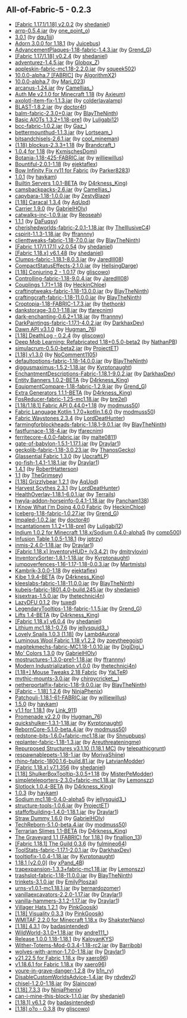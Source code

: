 ## All-of-Fabric-5 - 0.2.3
- [[Fabric 1.17.1/1.18] v2.0.2](https://www.curseforge.com/minecraft/mc-mods/slight-gui-modifications/files/3512331) (by [shedaniel](https://www.curseforge.com/members/shedaniel/projects))
- [arrp-0.5.4.jar](https://www.curseforge.com/minecraft/mc-mods/arrp/files/3529149) (by [one_point_o](https://www.curseforge.com/members/one_point_o/projects))
- [3.0.1](https://www.curseforge.com/minecraft/mc-mods/additional-additions/files/3555370) (by [dqu1jjj](https://www.curseforge.com/members/dqu1jjj/projects))
- [Adorn 3.0.0 for 1.18.1](https://www.curseforge.com/minecraft/mc-mods/adorn/files/3559753) (by [Juicebus](https://www.curseforge.com/members/juicebus/projects))
- [AdvancementPlaques-1.18-fabric-1.4.3.jar](https://www.curseforge.com/minecraft/mc-mods/advancement-plaques-fabric/files/3547914) (by [Grend_G](https://www.curseforge.com/members/grend_g/projects))
- [[Fabric 1.17/1.18] v0.2.4](https://www.curseforge.com/minecraft/mc-mods/advancements-enlarger/files/3329360) (by [shedaniel](https://www.curseforge.com/members/shedaniel/projects))
- [adventurez-1.4.5.jar](https://www.curseforge.com/minecraft/mc-mods/adventurez/files/3553553) (by [Globox_Z](https://www.curseforge.com/members/globox_z/projects))
- [appleskin-fabric-mc1.18-2.2.0.jar](https://www.curseforge.com/minecraft/mc-mods/appleskin/files/3544502) (by [squeek502](https://www.curseforge.com/members/squeek502/projects))
- [10.0.0-alpha.7 [FABRIC]](https://www.curseforge.com/minecraft/mc-mods/applied-energistics-2/files/3566461) (by [AlgorithmX2](https://www.curseforge.com/members/algorithmx2/projects))
- [10.0.0-alpha.7](https://www.curseforge.com/minecraft/mc-mods/applied-energistics-2-wireless-terminals/files/3566557) (by [Mari_023](https://www.curseforge.com/members/mari_023/projects))
- [arcanus-1.24.jar](https://www.curseforge.com/minecraft/mc-mods/arcanus/files/3531929) (by [Camellias_](https://www.curseforge.com/members/camellias_/projects))
- [Auth Me v2.1.0 for Minecraft 1.18](https://www.curseforge.com/minecraft/mc-mods/auth-me/files/3543339) (by [Axieum](https://www.curseforge.com/members/axieum/projects))
- [axolotl-item-fix-1.1.3.jar](https://www.curseforge.com/minecraft/mc-mods/axolotl-bucket-fix/files/3515755) (by [colderlavalamp](https://www.curseforge.com/members/colderlavalamp/projects))
- [BLAST-1.8.2.jar](https://www.curseforge.com/minecraft/mc-mods/blast/files/3543409) (by [doctor4t](https://www.curseforge.com/members/doctor4t/projects))
- [balm-fabric-2.3.0+0.jar](https://www.curseforge.com/minecraft/mc-mods/balm-fabric/files/3558752) (by [BlayTheNinth](https://www.curseforge.com/members/blaytheninth/projects))
- [Basic AIOTs 1.3.2+1.18-pre1](https://www.curseforge.com/minecraft/mc-mods/basic-aiots/files/3524163) (by [Luligabi12](https://www.curseforge.com/members/luligabi12/projects))
- [bcc-fabric-1.0.2.jar](https://www.curseforge.com/minecraft/mc-mods/better-compatibility-checker/files/3557340) (by [Gaz_](https://www.curseforge.com/members/gaz_/projects))
- [bettermounthud-1.1.3.jar](https://www.curseforge.com/minecraft/mc-mods/better-mount-hud/files/3556489) (by [Lortseam_](https://www.curseforge.com/members/lortseam_/projects))
- [bitsandchisels-2.6.1.jar](https://www.curseforge.com/minecraft/mc-mods/bits-and-chisels/files/3544729) (by [cool_mineman](https://www.curseforge.com/members/cool_mineman/projects))
- [(1.18) blockus-2.3.3+1.18](https://www.curseforge.com/minecraft/mc-mods/blockus/files/3542960) (by [Brandcraft_](https://www.curseforge.com/members/brandcraft_/projects))
- [1.0.4 for 1.18](https://www.curseforge.com/minecraft/mc-mods/boat-container/files/3545010) (by [KxmischesDomi](https://www.curseforge.com/members/kxmischesdomi/projects))
- [Botania-1.18-425-FABRIC.jar](https://www.curseforge.com/minecraft/mc-mods/botania-fabric/files/3560009) (by [williewillus](https://www.curseforge.com/members/williewillus/projects))
- [Bountiful-2.0.1-1.18](https://www.curseforge.com/minecraft/mc-mods/bountiful-fabric/files/3532889) (by [ejektaflex](https://www.curseforge.com/members/ejektaflex/projects))
- [Bow Infinity Fix rv11 for Fabric](https://www.curseforge.com/minecraft/mc-mods/bow-infinity-fix/files/3546225) (by [Parker8283](https://www.curseforge.com/members/parker8283/projects))
- [1.0.1](https://www.curseforge.com/minecraft/mc-mods/break-progress/files/3133167) (by [haykam](https://www.curseforge.com/members/haykam/projects))
- [Builtin Servers 1.0.1-BETA](https://www.curseforge.com/minecraft/mc-mods/builtin-servers/files/3541403) (by [D4rkness_King](https://www.curseforge.com/members/d4rkness_king/projects))
- [camsbackpacks-2.6.jar](https://www.curseforge.com/minecraft/mc-mods/cammies-wearable-backpacks/files/3555101) (by [Camellias_](https://www.curseforge.com/members/camellias_/projects))
- [capybara-1.18-1.0.0.jar](https://www.curseforge.com/minecraft/mc-mods/capybara-fabric/files/3546574) (by [ZestyBlaze](https://www.curseforge.com/members/zestyblaze/projects))
- [[1.18] Caracal 1.3.4](https://www.curseforge.com/minecraft/mc-mods/caracal-mod/files/3549068) (by [AqUpd](https://www.curseforge.com/members/aqupd/projects))
- [Carrier 1.9.0](https://www.curseforge.com/minecraft/mc-mods/carrier/files/3545495) (by [GabrielHOlv](https://www.curseforge.com/members/gabrielholv/projects))
- [catwalks-inc-1.0.9.jar](https://www.curseforge.com/minecraft/mc-mods/catwalks-inc/files/3568715) (by [Reoseah](https://www.curseforge.com/members/reoseah/projects))
- [1.1.1](https://www.curseforge.com/minecraft/mc-mods/chalk-fabric/files/3546654) (by [DaFuqsy](https://www.curseforge.com/members/dafuqsy/projects))
- [cherishedworlds-fabric-2.0.1-1.18.jar](https://www.curseforge.com/minecraft/mc-mods/cherished-worlds-fabric/files/3544922) (by [TheIllusiveC4](https://www.curseforge.com/members/theillusivec4/projects))
- [cspirit-1.1.3-1.18.jar](https://www.curseforge.com/minecraft/mc-mods/christmas-spirit-rewoven/files/3553350) (by [ffrannny](https://www.curseforge.com/members/ffrannny/projects))
- [clienttweaks-fabric-1.18-7.0.0.jar](https://www.curseforge.com/minecraft/mc-mods/client-tweaks-fabric/files/3549496) (by [BlayTheNinth](https://www.curseforge.com/members/blaytheninth/projects))
- [[Fabric 1.17/1.17.1] v2.0.54](https://www.curseforge.com/minecraft/mc-mods/cloth-api/files/3336395) (by [shedaniel](https://www.curseforge.com/members/shedaniel/projects))
- [[Fabric 1.18.x] v6.1.48](https://www.curseforge.com/minecraft/mc-mods/cloth-config/files/3559638) (by [shedaniel](https://www.curseforge.com/members/shedaniel/projects))
- [Clumps-fabric-1.18.1-8.0.3.jar](https://www.curseforge.com/minecraft/mc-mods/clumps/files/3568861) (by [Jaredlll08](https://www.curseforge.com/members/jaredlll08/projects))
- [CompactStatusEffects-2.1.0.jar](https://www.curseforge.com/minecraft/mc-mods/compact-status-effects/files/3567296) (by [HellsingDarge](https://www.curseforge.com/members/hellsingdarge/projects))
- [[1.18] Conjuring 2 - 1.0.17](https://www.curseforge.com/minecraft/mc-mods/conjuring/files/3545718) (by [gliscowo](https://www.curseforge.com/members/gliscowo/projects))
- [Controlling-fabric-1.18-9.0.4.jar](https://www.curseforge.com/minecraft/mc-mods/controlling/files/3548954) (by [Jaredlll08](https://www.curseforge.com/members/jaredlll08/projects))
- [Couplings 1.7.1+1.18](https://www.curseforge.com/minecraft/mc-mods/couplings/files/3554499) (by [HeckinChloe](https://www.curseforge.com/members/heckinchloe/projects))
- [craftingtweaks-fabric-1.18-13.0.0.jar](https://www.curseforge.com/minecraft/mc-mods/crafting-tweaks-fabric/files/3545612) (by [BlayTheNinth](https://www.curseforge.com/members/blaytheninth/projects))
- [craftingcraft-fabric-1.18-11.0.0.jar](https://www.curseforge.com/minecraft/mc-mods/craftingcraft-fabric/files/3550147) (by [BlayTheNinth](https://www.curseforge.com/members/blaytheninth/projects))
- [Croptopia-1.18-FABRIC-1.7.3.jar](https://www.curseforge.com/minecraft/mc-mods/croptopia-fabric/files/3565534) (by [thethonk](https://www.curseforge.com/members/thethonk/projects))
- [dankstorage-3.0.1-1.18.jar](https://www.curseforge.com/minecraft/mc-mods/dank-storage-fabric/files/3563818) (by [tfarecnim](https://www.curseforge.com/members/tfarecnim/projects))
- [dark-enchanting-0.6.2+1.18.jar](https://www.curseforge.com/minecraft/mc-mods/dark-enchanting/files/3567045) (by [ffrannny](https://www.curseforge.com/members/ffrannny/projects))
- [DarkPaintings-fabric-1.17.1-4.0.2.jar](https://www.curseforge.com/minecraft/mc-mods/dark-paintings/files/3400950) (by [DarkhaxDev](https://www.curseforge.com/members/darkhaxdev/projects))
- [Dawn API v3.1.0](https://www.curseforge.com/minecraft/mc-mods/dawn/files/3543407) (by [Hugman_76](https://www.curseforge.com/members/hugman_76/projects))
- [[1.18] DeathLog - 0.2.4](https://www.curseforge.com/minecraft/mc-mods/deathlog/files/3545546) (by [gliscowo](https://www.curseforge.com/members/gliscowo/projects))
- [Deep Mob Learning: Refabricated 1.18+0.5.0-beta2](https://www.curseforge.com/minecraft/mc-mods/deep-mob-learning-refabricated/files/3561305) (by [NathanPB](https://www.curseforge.com/members/nathanpb/projects))
- [simulacrum-0.5.0-beta2.jar](https://www.curseforge.com/minecraft/mc-mods/deep-mob-learning-simulacrum/files/3567282) (by [ProjectET](https://www.curseforge.com/members/projectet/projects))
- [[1.18] v1.3.0](https://www.curseforge.com/minecraft/mc-mods/deepslatecutting/files/3546240) (by [NoComment1105](https://www.curseforge.com/members/nocomment1105/projects))
- [defaultoptions-fabric-1.18-14.0.0.jar](https://www.curseforge.com/minecraft/mc-mods/default-options-fabric/files/3549418) (by [BlayTheNinth](https://www.curseforge.com/members/blaytheninth/projects))
- [diggusmaximus-1.5.2-1.18.jar](https://www.curseforge.com/minecraft/mc-mods/diggus-maximus/files/3548503) (by [Kyrptonaught](https://www.curseforge.com/members/kyrptonaught/projects))
- [EnchantmentDescriptions-Fabric-1.18.1-9.0.2.jar](https://www.curseforge.com/minecraft/mc-mods/enchantment-descriptions/files/3566740) (by [DarkhaxDev](https://www.curseforge.com/members/darkhaxdev/projects))
- [Entity Banners 1.0.2-BETA](https://www.curseforge.com/minecraft/mc-mods/entity-banners/files/3541351) (by [D4rkness_King](https://www.curseforge.com/members/d4rkness_king/projects))
- [EquipmentCompare-1.18-fabric-1.2.9.jar](https://www.curseforge.com/minecraft/mc-mods/equipment-compare-fabric/files/3548173) (by [Grend_G](https://www.curseforge.com/members/grend_g/projects))
- [Extra Generators 1.1.1-BETA](https://www.curseforge.com/minecraft/mc-mods/extra-generators/files/3544998) (by [D4rkness_King](https://www.curseforge.com/members/d4rkness_king/projects))
- [FpsReducer-fabric-1.25-mc1.18.jar](https://www.curseforge.com/minecraft/mc-mods/fps-reducer/files/3548893) (by [bre2el](https://www.curseforge.com/members/bre2el/projects))
- [[1.18/1.18.1] Fabric API 0.44.0+1.18](https://www.curseforge.com/minecraft/mc-mods/fabric-api/files/3546679) (by [modmuss50](https://www.curseforge.com/members/modmuss50/projects))
- [Fabric Language Kotlin 1.7.0+kotlin.1.6.0](https://www.curseforge.com/minecraft/mc-mods/fabric-language-kotlin/files/3531998) (by [modmuss50](https://www.curseforge.com/members/modmuss50/projects))
- [Fabric Waystones 2.3.4](https://www.curseforge.com/minecraft/mc-mods/fabric-waystones/files/3556857) (by [LordDeatHunter](https://www.curseforge.com/members/lorddeathunter/projects))
- [farmingforblockheads-fabric-1.18.1-9.0.1.jar](https://www.curseforge.com/minecraft/mc-mods/farming-for-blockheads-fabric/files/3558780) (by [BlayTheNinth](https://www.curseforge.com/members/blaytheninth/projects))
- [fastfurnace-1.18-4.jar](https://www.curseforge.com/minecraft/mc-mods/fast-furnace-for-fabric/files/3558448) (by [tfarecnim](https://www.curseforge.com/members/tfarecnim/projects))
- [ferritecore-4.0.0-fabric.jar](https://www.curseforge.com/minecraft/mc-mods/ferritecore-fabric/files/3550048) (by [malte0811](https://www.curseforge.com/members/malte0811/projects))
- [gate-of-babylon-1.5.1-1.17.1.jar](https://www.curseforge.com/minecraft/mc-mods/gate-of-babylon/files/3452626) (by [Draylar1](https://www.curseforge.com/members/draylar1/projects))
- [geckolib-fabric-1.18-3.0.23.jar](https://www.curseforge.com/minecraft/mc-mods/geckolib/files/3557186) (by [ThanosGecko](https://www.curseforge.com/members/thanosgecko/projects))
- [Glassential Fabric 1.3.0](https://www.curseforge.com/minecraft/mc-mods/glassential-fabric/files/3532014) (by [UpcraftLP](https://www.curseforge.com/members/upcraftlp/projects))
- [go-fish-1.4.1-1.18.1.jar](https://www.curseforge.com/minecraft/mc-mods/go-fish/files/3561290) (by [Draylar1](https://www.curseforge.com/members/draylar1/projects))
- [1.4.1](https://www.curseforge.com/minecraft/mc-mods/goblin-traders-fabric/files/3543200) (by [RobertHatterson](https://www.curseforge.com/members/roberthatterson/projects))
- [1.1](https://www.curseforge.com/minecraft/mc-mods/grims-transportables/files/3565219) (by [TheGrimsey](https://www.curseforge.com/members/thegrimsey/projects))
- [[1.18] Grizzlybear 1.2.1](https://www.curseforge.com/minecraft/mc-mods/grizzly-bear/files/3549055) (by [AqUpd](https://www.curseforge.com/members/aqupd/projects))
- [Harvest Scythes 2.3.1](https://www.curseforge.com/minecraft/mc-mods/harvest-scythes/files/3561212) (by [LordDeatHunter](https://www.curseforge.com/members/lorddeathunter/projects))
- [HealthOverlay-1.18.1-6.0.1.jar](https://www.curseforge.com/minecraft/mc-mods/health-overlay-fabric/files/3563686) (by [Terrails](https://www.curseforge.com/members/terrails/projects))
- [hwyla-addon-horseinfo-0.4.1-1.18.jar](https://www.curseforge.com/minecraft/mc-mods/hwyla-addon-horse-info/files/3568159) (by [Pancham138](https://www.curseforge.com/members/pancham138/projects))
- [I Know What I'm Doing 4.0.0 Fabric](https://www.curseforge.com/minecraft/mc-mods/i-know-what-im-doing/files/3561096) (by [HeckinChloe](https://www.curseforge.com/members/heckinchloe/projects))
- [Iceberg-1.18-fabric-1.0.27.jar](https://www.curseforge.com/minecraft/mc-mods/iceberg-fabric/files/3546762) (by [Grend_G](https://www.curseforge.com/members/grend_g/projects))
- [Impaled-1.0.2.jar](https://www.curseforge.com/minecraft/mc-mods/impaled/files/3543408) (by [doctor4t](https://www.curseforge.com/members/doctor4t/projects))
- [Incantationem 1.1.2+1.18-pre1](https://www.curseforge.com/minecraft/mc-mods/incantationem/files/3523820) (by [Luligabi12](https://www.curseforge.com/members/luligabi12/projects))
- [Indium 1.0.2 for Minecraft 1.18.x/Sodium 0.4.0-alpha5](https://www.curseforge.com/minecraft/mc-mods/indium/files/3542434) (by [comp500](https://www.curseforge.com/members/comp500/projects))
- [Infusion Table 1.0.5-1.18.1](https://www.curseforge.com/minecraft/mc-mods/infusion-table/files/3566189) (by [jptrzy](https://www.curseforge.com/members/jptrzy/projects))
- [inmis-2.4.0-1.18.jar](https://www.curseforge.com/minecraft/mc-mods/inmis/files/3557005) (by [Draylar1](https://www.curseforge.com/members/draylar1/projects))
- [[Fabric.1.18.x] InventoryHUD+ (v3.4.2)](https://www.curseforge.com/minecraft/mc-mods/inventory-hud-forge/files/3545928) (by [dmitrylovin](https://www.curseforge.com/members/dmitrylovin/projects))
- [InventorySorter-1.8.1-1.18.jar](https://www.curseforge.com/minecraft/mc-mods/inventory-sorting/files/3553026) (by [Kyrptonaught](https://www.curseforge.com/members/kyrptonaught/projects))
- [jumpoverfences-1.16-1.17-1.18-0.0.3.jar](https://www.curseforge.com/minecraft/mc-mods/jumpoverfences/files/2992917) (by [Martmists](https://www.curseforge.com/members/martmists/projects))
- [Kambrik-3.0.0-1.18](https://www.curseforge.com/minecraft/mc-mods/kambrik/files/3532109) (by [ejektaflex](https://www.curseforge.com/members/ejektaflex/projects))
- [Kibe 1.9.4-BETA](https://www.curseforge.com/minecraft/mc-mods/kibe/files/3524209) (by [D4rkness_King](https://www.curseforge.com/members/d4rkness_king/projects))
- [kleeslabs-fabric-1.18-11.0.0.jar](https://www.curseforge.com/minecraft/mc-mods/kleeslabs-fabric/files/3549467) (by [BlayTheNinth](https://www.curseforge.com/members/blaytheninth/projects))
- [kubejs-fabric-1801.4.0-build.245.jar](https://www.curseforge.com/minecraft/mc-mods/kubejs-fabric/files/3565117) (by [shedaniel](https://www.curseforge.com/members/shedaniel/projects))
- [kjsextras-1.5.0.jar](https://www.curseforge.com/minecraft/mc-mods/kubejs-extras/files/3545041) (by [thetechnici4n](https://www.curseforge.com/members/thetechnici4n/projects))
- [LazyDFU 0.1.2](https://www.curseforge.com/minecraft/mc-mods/lazydfu/files/3209972) (by [tuxed](https://www.curseforge.com/members/tuxed/projects))
- [LegendaryTooltips-1.18-fabric-1.1.5.jar](https://www.curseforge.com/minecraft/mc-mods/legendary-tooltips-fabric/files/3548145) (by [Grend_G](https://www.curseforge.com/members/grend_g/projects))
- [Lifts 1.4-BETA](https://www.curseforge.com/minecraft/mc-mods/lifts/files/3545028) (by [D4rkness_King](https://www.curseforge.com/members/d4rkness_king/projects))
- [[Fabric 1.18.x] v6.0.4](https://www.curseforge.com/minecraft/mc-mods/light-overlay/files/3552777) (by [shedaniel](https://www.curseforge.com/members/shedaniel/projects))
- [Lithium mc1.18.1-0.7.6](https://www.curseforge.com/minecraft/mc-mods/lithium/files/3565566) (by [jellysquid3_](https://www.curseforge.com/members/jellysquid3_/projects))
- [Lovely Snails 1.0.3 (1.18)](https://www.curseforge.com/minecraft/mc-mods/lovely-snails/files/3546566) (by [LambdAurora](https://www.curseforge.com/members/lambdaurora/projects))
- [Luminous Wool Fabric 1.18 v1.2.2](https://www.curseforge.com/minecraft/mc-mods/luminous-wool/files/3542944) (by [zoeytheegoist](https://www.curseforge.com/members/zoeytheegoist/projects))
- [magitekmechs-fabric-MC1.18-1.0.10.jar](https://www.curseforge.com/minecraft/mc-mods/magitek-mechs/files/3554554) (by [DigiDigi_](https://www.curseforge.com/members/digidigi_/projects))
- [Mo' Colors 1.3.0](https://www.curseforge.com/minecraft/mc-mods/mo-colors/files/3545623) (by [GabrielHOlv](https://www.curseforge.com/members/gabrielholv/projects))
- [mostructures-1.3.0-pre1-1.18.jar](https://www.curseforge.com/minecraft/mc-mods/mo-structures/files/3567077) (by [ffrannny](https://www.curseforge.com/members/ffrannny/projects))
- [Modern Industrialization v1.0.0](https://www.curseforge.com/minecraft/mc-mods/modern-industrialization/files/3561180) (by [thetechnici4n](https://www.curseforge.com/members/thetechnici4n/projects))
- [[1.18+] Mouse Tweaks 2.18 Fabric](https://www.curseforge.com/minecraft/mc-mods/mouse-tweaks/files/3567714) (by [YaLTeR](https://www.curseforge.com/members/yalter/projects))
- [mythic-mounts-3.0.jar](https://www.curseforge.com/minecraft/mc-mods/mythic-mounts/files/3544564) (by [chirpycricket__](https://www.curseforge.com/members/chirpycricket__/projects))
- [netherportalfix-fabric-1.18-9.0.0.jar](https://www.curseforge.com/minecraft/mc-mods/netherportalfix-fabric/files/3549514) (by [BlayTheNinth](https://www.curseforge.com/members/blaytheninth/projects))
- [[Fabric - 1.18] 1.2.6](https://www.curseforge.com/minecraft/mc-mods/ninjaphenixs-container-library/files/3549144) (by [NinjaPhenix](https://www.curseforge.com/members/ninjaphenix/projects))
- [Patchouli-1.18.1-61-FABRIC.jar](https://www.curseforge.com/minecraft/mc-mods/patchouli-fabric/files/3565996) (by [williewillus](https://www.curseforge.com/members/williewillus/projects))
- [1.5.0](https://www.curseforge.com/minecraft/mc-mods/pling/files/3550632) (by [haykam](https://www.curseforge.com/members/haykam/projects))
- [v1.1 for 1.18.1](https://www.curseforge.com/minecraft/mc-mods/plushie-mod/files/3559945) (by [Link_911](https://www.curseforge.com/members/link_911/projects))
- [Promenade v2.2.0](https://www.curseforge.com/minecraft/mc-mods/promenade/files/3553043) (by [Hugman_76](https://www.curseforge.com/members/hugman_76/projects))
- [quickshulker-1.3.1-1.18.jar](https://www.curseforge.com/minecraft/mc-mods/quick-shulker/files/3543268) (by [Kyrptonaught](https://www.curseforge.com/members/kyrptonaught/projects))
- [RebornCore-5.1.0-beta.4.jar](https://www.curseforge.com/minecraft/mc-mods/reborncore/files/3553654) (by [modmuss50](https://www.curseforge.com/members/modmuss50/projects))
- [redstone-bits-1.6.0+fabric-mc1.18.jar](https://www.curseforge.com/minecraft/mc-mods/redstone-bits/files/3537510) (by [Shnupbups](https://www.curseforge.com/members/shnupbups/projects))
- [replanter-fabric-1.18-1.3.jar](https://www.curseforge.com/minecraft/mc-mods/replanter/files/3543829) (by [Areuthreateningme](https://www.curseforge.com/members/areuthreateningme/projects))
- [Repurposed Structures v3.1.10 (1.18.1 MC)](https://www.curseforge.com/minecraft/mc-mods/repurposed-structures-fabric/files/3563841) (by [telepathicgrunt](https://www.curseforge.com/members/telepathicgrunt/projects))
- [respawnablepets-1.18-1.jar](https://www.curseforge.com/minecraft/mc-mods/respawnable-pets/files/3541956) (by [MoriyaShiine](https://www.curseforge.com/members/moriyashiine/projects))
- [rhino-fabric-1800.1.6-build.81.jar](https://www.curseforge.com/minecraft/mc-mods/rhino/files/3546070) (by [LatvianModder](https://www.curseforge.com/members/latvianmodder/projects))
- [[Fabric 1.18.x] v7.1.356](https://www.curseforge.com/minecraft/mc-mods/roughly-enough-items/files/3568540) (by [shedaniel](https://www.curseforge.com/members/shedaniel/projects))
- [[1.18] ShulkerBoxTooltip-3.0.5+1.18](https://www.curseforge.com/minecraft/mc-mods/shulkerboxtooltip/files/3549367) (by [MisterPeModder](https://www.curseforge.com/members/misterpemodder/projects))
- [simpleteleporters-2.3.0+fabric-mc1.18.jar](https://www.curseforge.com/minecraft/mc-mods/simple-teleporters-fabric/files/3540346) (by [Lemonszz](https://www.curseforge.com/members/lemonszz/projects))
- [Slotlock 1.0.4-BETA](https://www.curseforge.com/minecraft/mc-mods/slotlock/files/3541401) (by [D4rkness_King](https://www.curseforge.com/members/d4rkness_king/projects))
- [1.0.3](https://www.curseforge.com/minecraft/mc-mods/smoother-bedrock/files/3541955) (by [haykam](https://www.curseforge.com/members/haykam/projects))
- [Sodium mc1.18-0.4.0-alpha5](https://www.curseforge.com/minecraft/mc-mods/sodium/files/3542074) (by [jellysquid3_](https://www.curseforge.com/members/jellysquid3_/projects))
- [structure-tools-1.0.6.jar](https://www.curseforge.com/minecraft/mc-mods/structure-tools/files/3541408) (by [ProjectET](https://www.curseforge.com/members/projectet/projects))
- [staffofbuilding-1.4.0-1.18.1.jar](https://www.curseforge.com/minecraft/mc-mods/staff-of-building/files/3565973) (by [Draylar1](https://www.curseforge.com/members/draylar1/projects))
- [Straw Dummy 1.6.0](https://www.curseforge.com/minecraft/mc-mods/straw-dummy/files/3545764) (by [GabrielHOlv](https://www.curseforge.com/members/gabrielholv/projects))
- [TechReborn-5.1.0-beta.4.jar](https://www.curseforge.com/minecraft/mc-mods/techreborn/files/3553653) (by [modmuss50](https://www.curseforge.com/members/modmuss50/projects))
- [Terrarian Slimes 1.1-BETA](https://www.curseforge.com/minecraft/mc-mods/terrarian-slimes/files/3540934) (by [D4rkness_King](https://www.curseforge.com/members/d4rkness_king/projects))
- [The Graveyard 1.1 (FABRIC) for 1.18.1](https://www.curseforge.com/minecraft/mc-mods/the-graveyard-fabric/files/3561672) (by [finallion_13](https://www.curseforge.com/members/finallion_13/projects))
- [[Fabric 1.18.1] The Guild 0.3.6](https://www.curseforge.com/minecraft/mc-mods/guild/files/3562405) (by [fulmineo64](https://www.curseforge.com/members/fulmineo64/projects))
- [ToolStats-fabric-1.17.1-2.0.1.jar](https://www.curseforge.com/minecraft/mc-mods/tool-stats/files/3401002) (by [DarkhaxDev](https://www.curseforge.com/members/darkhaxdev/projects))
- [tooltipfix-1.0.4-1.18.jar](https://www.curseforge.com/minecraft/mc-mods/tooltipfix/files/3543273) (by [Kyrptonaught](https://www.curseforge.com/members/kyrptonaught/projects))
- [1.18.1 [v2.0.0]](https://www.curseforge.com/minecraft/mc-mods/towers-of-the-wild-reworked/files/3559916) (by [xPand_4B](https://www.curseforge.com/members/xpand_4b/projects))
- [trapexpansion-1.3.3+fabric-mc1.18.jar](https://www.curseforge.com/minecraft/mc-mods/trap-expansion-fabric/files/3540177) (by [Lemonszz](https://www.curseforge.com/members/lemonszz/projects))
- [trashslot-fabric-1.18-11.0.0.jar](https://www.curseforge.com/minecraft/mc-mods/trashslot-fabric-edition/files/3549376) (by [BlayTheNinth](https://www.curseforge.com/members/blaytheninth/projects))
- [trinkets-3.1.0.jar](https://www.curseforge.com/minecraft/mc-mods/trinkets-fabric/files/3542826) (by [EmilyPloszaj](https://www.curseforge.com/members/emilyploszaj/projects))
- [urns-v1.0.1-mc1.18.1.jar](https://www.curseforge.com/minecraft/mc-mods/urns/files/3562558) (by [bernardozomer](https://www.curseforge.com/members/bernardozomer/projects))
- [vanillaexcavators-2.2.0-1.17.jar](https://www.curseforge.com/minecraft/mc-mods/vanilla-excavators/files/3368397) (by [Draylar1](https://www.curseforge.com/members/draylar1/projects))
- [vanilla-hammers-3.1.2-1.17.jar](https://www.curseforge.com/minecraft/mc-mods/vanilla-hammers/files/3368391) (by [Draylar1](https://www.curseforge.com/members/draylar1/projects))
- [Villager Hats 1.2.1](https://www.curseforge.com/minecraft/mc-mods/villager-hats-mod/files/3477938) (by [PinkGoosik](https://www.curseforge.com/members/pinkgoosik/projects))
- [[1.18] Visuality 0.3.3](https://www.curseforge.com/minecraft/mc-mods/visuality/files/3543841) (by [PinkGoosik](https://www.curseforge.com/members/pinkgoosik/projects))
- [WMITAF 2.2.0 for Minecraft 1.18.x](https://www.curseforge.com/minecraft/mc-mods/wmitaf/files/3566721) (by [ShaksterNano](https://www.curseforge.com/members/shaksternano/projects))
- [[1.18] 4.3.1](https://www.curseforge.com/minecraft/mc-mods/wthit/files/3548825) (by [badasintended](https://www.curseforge.com/members/badasintended/projects))
- [WildWorld-3.1.0+1.18.jar](https://www.curseforge.com/minecraft/mc-mods/wild-world/files/3538843) (by [andre111_](https://www.curseforge.com/members/andre111_/projects))
- [Release 1.0.0 1.18-1.18.1](https://www.curseforge.com/minecraft/mc-mods/wilder-world/files/3561816) (by [KaloyanKYS](https://www.curseforge.com/members/kaloyankys/projects))
- [Wither-Totems-Mod-0.3.4-1.18-rc2.jar](https://www.curseforge.com/minecraft/mc-mods/wither-totem/files/3537842) (by [Barribob](https://www.curseforge.com/members/barribob/projects))
- [wolves-with-armor-1.7.0-1.18.jar](https://www.curseforge.com/minecraft/mc-mods/wolves-with-armor/files/3554382) (by [Draylar1](https://www.curseforge.com/members/draylar1/projects))
- [v21.22.5 for Fabric 1.18.x](https://www.curseforge.com/minecraft/mc-mods/xaeros-minimap/files/3562419) (by [xaero96](https://www.curseforge.com/members/xaero96/projects))
- [v1.18.6.1 for Fabric 1.18.x](https://www.curseforge.com/minecraft/mc-mods/xaeros-world-map/files/3551769) (by [xaero96](https://www.curseforge.com/members/xaero96/projects))
- [youre-in-grave-danger-1.2.8](https://www.curseforge.com/minecraft/mc-mods/youre-in-grave-danger/files/3568613) (by [b1n_ry](https://www.curseforge.com/members/b1n_ry/projects))
- [DisableCustomWorldsAdvice-1.4.jar](https://www.curseforge.com/minecraft/mc-mods/fabric-disable-custom-worlds-advice/files/3545078) (by [rdvdev2](https://www.curseforge.com/members/rdvdev2/projects))
- [chisel-1.2.0-1.18.jar](https://www.curseforge.com/minecraft/mc-mods/fabric-chisel/files/3545804) (by [Slaincow](https://www.curseforge.com/members/slaincow/projects))
- [[1.18] 7.3.3](https://www.curseforge.com/minecraft/mc-mods/expanded-storage-fabric/files/3555309) (by [NinjaPhenix](https://www.curseforge.com/members/ninjaphenix/projects))
- [can-i-mine-this-block-1.1.0.jar](https://www.curseforge.com/minecraft/mc-mods/can-i-mine-this-block/files/3367227) (by [shedaniel](https://www.curseforge.com/members/shedaniel/projects))
- [[1.18.1] v6.1.2](https://www.curseforge.com/minecraft/mc-mods/megane/files/3566292) (by [badasintended](https://www.curseforge.com/members/badasintended/projects))
- [[1.18] o?o - 0.3.8](https://www.curseforge.com/minecraft/mc-mods/owo-lib/files/3545678) (by [gliscowo](https://www.curseforge.com/members/gliscowo/projects))

